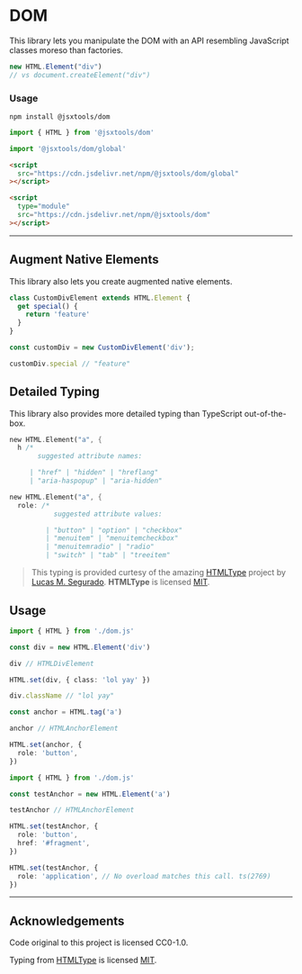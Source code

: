 # DOM

This library lets you manipulate the DOM with an API resembling JavaScript classes moreso than factories.

```ts
new HTML.Element("div")
// vs document.createElement("div")
```

### Usage

```shell
npm install @jsxtools/dom
```

```js
import { HTML } from '@jsxtools/dom'
```

```js
import '@jsxtools/dom/global'
```

```html
<script
  src="https://cdn.jsdelivr.net/npm/@jsxtools/dom/global"
></script>
```

```html
<script
  type="module"
  src="https://cdn.jsdelivr.net/npm/@jsxtools/dom"
></script>
```

---

## Augment Native Elements

This library also lets you create augmented native elements.

```js
class CustomDivElement extends HTML.Element {
  get special() {
    return 'feature'
  }
}

const customDiv = new CustomDivElement('div');

customDiv.special // "feature"
```

## Detailed Typing

This library also provides more detailed typing than TypeScript out-of-the-box.

```rs
new HTML.Element("a", {
  h /*
       suggested attribute names:

     | "href" | "hidden" | "hreflang"
     | "aria-haspopup" | "aria-hidden"
```

```rs
new HTML.Element("a", {
  role: /*
           suggested attribute values:

         | "button" | "option" | "checkbox"
         | "menuitem" | "menuitemcheckbox"
         | "menuitemradio" | "radio"
         | "switch" | "tab" | "treeitem"
```

> This typing is provided curtesy of the amazing [HTMLType](https://github.com/michijs/htmltype) project by [Lucas M. Segurado](https://github.com/lsegurado). **HTMLType** is licensed [MIT](https://github.com/michijs/htmltype/blob/master/LICENSE.md).

## Usage

```ts
import { HTML } from './dom.js'

const div = new HTML.Element('div')

div // HTMLDivElement

HTML.set(div, { class: 'lol yay' })

div.className // "lol yay"

const anchor = HTML.tag('a')

anchor // HTMLAnchorElement

HTML.set(anchor, {
  role: 'button',
})
```

```ts
import { HTML } from './dom.js'

const testAnchor = new HTML.Element('a')

testAnchor // HTMLAnchorElement

HTML.set(testAnchor, {
  role: 'button',
  href: '#fragment',
})

HTML.set(testAnchor, {
  role: 'application', // No overload matches this call. ts(2769)
})
```

---

## Acknowledgements

Code original to this project is licensed CC0-1.0.

Typing from [HTMLType](https://github.com/michijs/htmltype) is licensed [MIT](https://github.com/michijs/htmltype/blob/master/LICENSE.md).
